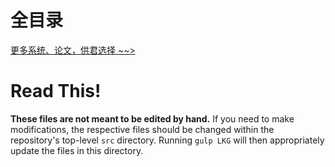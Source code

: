 # 全目录

[更多系统、论文，供君选择 ~~>](https://www.bitwise.net.cn)
# Read This!

**These files are not meant to be edited by hand.**
If you need to make modifications, the respective files should be changed within the repository's top-level `src` directory.
Running `gulp LKG` will then appropriately update the files in this directory.
